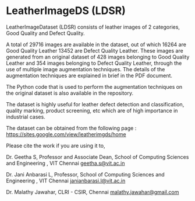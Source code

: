 # LeatherImageDS (LDSR)

LeatherImageDataset (LDSR) consists of leather images of 2 categories, Good Quality and Defect Quality.

A total of 29716 images are available in the dataset, out of which 16264 are Good Quality Leather 13452 are Defect Quality Leather. These images are generated from an original dataset of 428 images belonging to Good Quality Leather and 354 images belonging to Defect Quality Leather, through the use of multiple image augmentation techniques. The details of the augmentation techniques are explained in brief in the PDF document.

The Python code that is used to perform the augmentation techniques on the original dataset is also available in the repository.

The dataset is highly useful for leather defect detection and classification, quality marking, product screening, etc which are of high importance in industrial cases.

The dataset can be obtained from the following page : https://sites.google.com/view/leatherimgds/home

Please cite the work if you are using it to,

Dr. Geetha S, Professor and Associate Dean, School of Computing Sciences and Engineering , VIT Chennai
geetha.s@vit.ac.in 

Dr. Jani Anbarasi L, Professor, School of Computing Sciences and Engineering , VIT Chennai
janianbarasi.l@vit.ac.in 

Dr. Malathy Jawahar, CLRI - CSIR, Chennai
malathy.jawahar@gmail.com 
